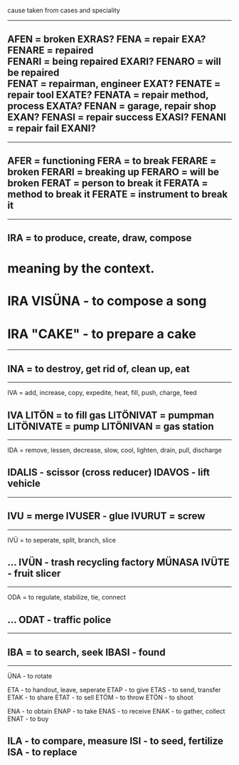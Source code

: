 cause taken from cases and speciality

-----

AFEN = broken                    EXRAS?
FENA = repair                    EXA?
FENARE = repaired                
FENARI = being repaired          EXARI?
FENARO = will be repaired        
FENAT = repairman, engineer      EXAT?
FENATE = repair tool             EXATE?
FENATA = repair method, process  EXATA?
FENAN = garage, repair shop      EXAN?
FENASI = repair success          EXASI?
FENANI = repair fail             EXANI?
------

-----

AFER = functioning
FERA = to break
FERARE = broken
FERARI = breaking up
FERARO = will be broken
FERAT = person to break it
FERATA = method to break it
FERATE = instrument to break it
------


-----

IRA = to produce, create, draw, compose
------
# meaning by the context. 
# IRA VISÜNA - to compose a song
# IRA "CAKE" - to prepare a cake

-----

INA = to destroy, get rid of, clean up, eat
------

-----

IVA = add, increase, copy, expedite, heat, fill, push, charge, feed

IVA LITÖN = to fill gas
LITÖNIVAT = pumpman
LITÖNIVATE = pump
LITÖNIVAN = gas station
------



-----

IDA = remove, lessen, decrease, slow, cool, lighten, drain, pull, discharge

IDALIS - scissor (cross reducer)
IDAVOS - lift vehicle
------

-----

IVU = merge
IVUSER - glue
IVURUT = screw
------

-----

IVÜ = to seperate, split, branch, slice

... IVÜN - trash recycling factory
MÜNASA IVÜTE - fruit slicer
------



-----

ODA = to regulate, stabilize, tie, connect

... ODAT - traffic police
------


-----

IBA = to search, seek
IBASI - found
------

------

ÜNA - to rotate


ETA - to handout, leave, seperate
ETAP - to give
ETAS - to send, transfer
ETAK - to share
ETAT - to sell
ETÖM - to throw
ETÖN - to shoot

ENA - to obtain
ENAP - to take
ENAS - to receive
ENAK - to gather, collect
ENAT - to buy



ILA - to compare, measure
ISI - to seed, fertilize
ISA - to replace
------


